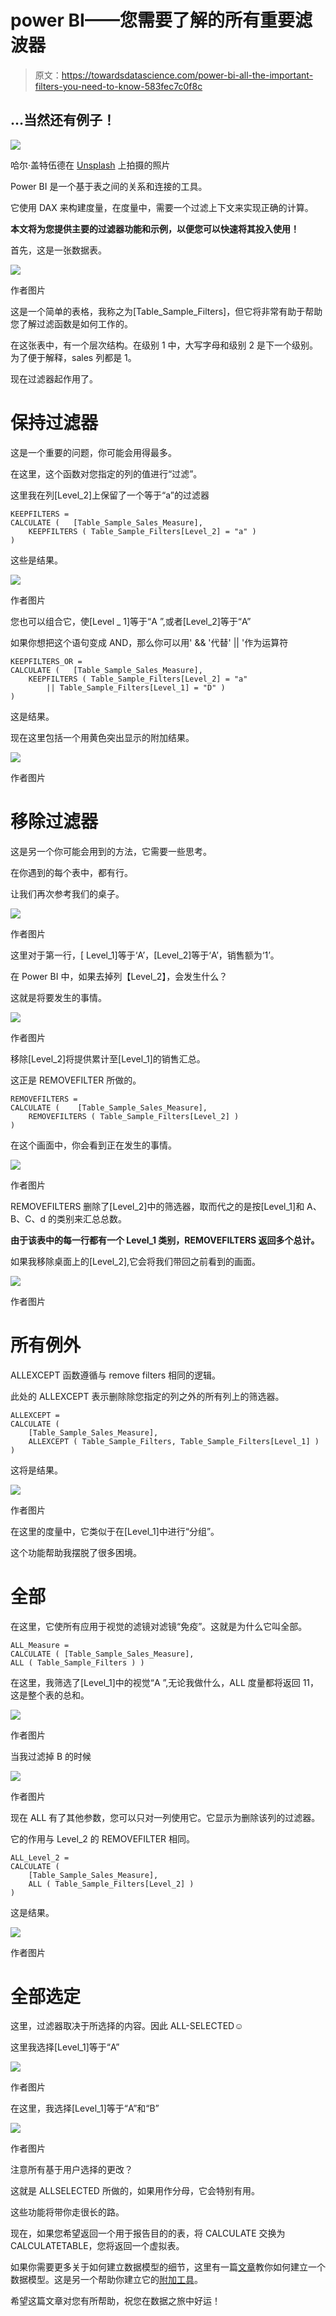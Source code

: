 # power BI——您需要了解的所有重要滤波器

> 原文：<https://towardsdatascience.com/power-bi-all-the-important-filters-you-need-to-know-583fec7c0f8c>

## …当然还有例子！

![](img/3d5100c46df4d2649e08aa6c5c8f98db.png)

哈尔·盖特伍德在 [Unsplash](https://unsplash.com?utm_source=medium&utm_medium=referral) 上拍摄的照片

Power BI 是一个基于表之间的关系和连接的工具。

它使用 DAX 来构建度量，在度量中，需要一个过滤上下文来实现正确的计算。

**本文将为您提供主要的过滤器功能和示例，以便您可以快速将其投入使用！**

首先，这是一张数据表。

![](img/acb0062f3c5ec9f370a5ec64f3783e08.png)

作者图片

这是一个简单的表格，我称之为[Table_Sample_Filters]，但它将非常有助于帮助您了解过滤函数是如何工作的。

在这张表中，有一个层次结构。在级别 1 中，大写字母和级别 2 是下一个级别。为了便于解释，sales 列都是 1。

现在过滤器起作用了。

# 保持过滤器

这是一个重要的问题，你可能会用得最多。

在这里，这个函数对您指定的列的值进行“过滤”。

这里我在列[Level_2]上保留了一个等于“a”的过滤器

```
KEEPFILTERS = 
CALCULATE (   [Table_Sample_Sales_Measure],
    KEEPFILTERS ( Table_Sample_Filters[Level_2] = "a" )
)
```

这些是结果。

![](img/36f5881344a93aaa40e3ed6324418637.png)

作者图片

您也可以组合它，使[Level _ 1]等于“A ”,或者[Level_2]等于“A”

如果你想把这个语句变成 AND，那么你可以用' && '代替' || '作为运算符

```
KEEPFILTERS_OR =
CALCULATE (   [Table_Sample_Sales_Measure],
    KEEPFILTERS ( Table_Sample_Filters[Level_2] = "a"
        || Table_Sample_Filters[Level_1] = "D" )
)
```

这是结果。

现在这里包括一个用黄色突出显示的附加结果。

![](img/6715a59a35c8c53b1d3a821efdcc185b.png)

作者图片

# 移除过滤器

这是另一个你可能会用到的方法，它需要一些思考。

在你遇到的每个表中，都有行。

让我们再次参考我们的桌子。

![](img/acb0062f3c5ec9f370a5ec64f3783e08.png)

作者图片

这里对于第一行，[ Level_1]等于‘A’，[Level_2]等于‘A’，销售额为‘1’。

在 Power BI 中，如果去掉列【Level_2】，会发生什么？

这就是将要发生的事情。

![](img/a59a934977ba3dd1d1a6c423c3c9300f.png)

作者图片

移除[Level_2]将提供累计至[Level_1]的销售汇总。

这正是 REMOVEFILTER 所做的。

```
REMOVEFILTERS =
CALCULATE (    [Table_Sample_Sales_Measure],
    REMOVEFILTERS ( Table_Sample_Filters[Level_2] )
)
```

在这个画面中，你会看到正在发生的事情。

![](img/ef3331dd785f868d848c586371c1fd8c.png)

作者图片

REMOVEFILTERS 删除了[Level_2]中的筛选器，取而代之的是按[Level_1]和 A、B、C、d 的类别来汇总总数。

**由于该表中的每一行都有一个 Level_1 类别，REMOVEFILTERS 返回多个总计。**

如果我移除桌面上的[Level_2],它会将我们带回之前看到的画面。

![](img/06b8af3a25e82e8afcda08e5ffd6c50e.png)

作者图片

# 所有例外

ALLEXCEPT 函数遵循与 remove filters 相同的逻辑。

此处的 ALLEXCEPT 表示删除除您指定的列之外的所有列上的筛选器。

```
ALLEXCEPT =
CALCULATE (
    [Table_Sample_Sales_Measure],
    ALLEXCEPT ( Table_Sample_Filters, Table_Sample_Filters[Level_1] )
)
```

这将是结果。

![](img/319e9dc70a14e27625fd82bc08cefe39.png)

作者图片

在这里的度量中，它类似于在[Level_1]中进行“分组”。

这个功能帮助我摆脱了很多困境。

# 全部

在这里，它使所有应用于视觉的滤镜对滤镜“免疫”。这就是为什么它叫全部。

```
ALL_Measure = 
CALCULATE ( [Table_Sample_Sales_Measure], 
ALL ( Table_Sample_Filters ) )
```

在这里，我筛选了[Level_1]中的视觉“A ”,无论我做什么，ALL 度量都将返回 11，这是整个表的总和。

![](img/cdac7851541fc67b7cfbdb04bf53e1d3.png)

作者图片

当我过滤掉 B 的时候

![](img/d14dc62f1966268e41ac792fd12c3be6.png)

作者图片

现在 ALL 有了其他参数，您可以只对一列使用它。它显示为删除该列的过滤器。

它的作用与 Level_2 的 REMOVEFILTER 相同。

```
ALL_Level_2 = 
CALCULATE (
    [Table_Sample_Sales_Measure],
    ALL ( Table_Sample_Filters[Level_2] )
)
```

这是结果。

![](img/1bb245d08eaa925f999008a418fa8737.png)

作者图片

# 全部选定

这里，过滤器取决于所选择的内容。因此 ALL-SELECTED☺

这里我选择[Level_1]等于“A”

![](img/d1790dd8cb8d5852d2b8564ea004b188.png)

作者图片

在这里，我选择[Level_1]等于“A”和“B”

![](img/35403a927b77c299de6786a53a1e948d.png)

作者图片

注意所有基于用户选择的更改？

这就是 ALLSELECTED 所做的，如果用作分母，它会特别有用。

这些功能将带你走很长的路。

现在，如果您希望返回一个用于报告目的的表，将 CALCULATE 交换为 CALCULATETABLE，您将返回一个虚拟表。

如果你需要更多关于如何建立数据模型的细节，这里有一篇[文章](/power-bi-modelling-bcd4431f49f9)教你如何建立一个数据模型。这是另一个帮助你建立它的[附加工具](/power-bi-modelling-tips-and-tricks-9726e1d9085b)。

希望这篇文章对您有所帮助，祝您在数据之旅中好运！